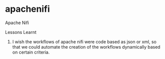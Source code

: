 # apachenifi
Apache Nifi


Lessons Learnt
1. I wish the workflows of apache nifi were code based as json or xml, so that we could automate the creation of the workflows dynamically based on certain criteria.

